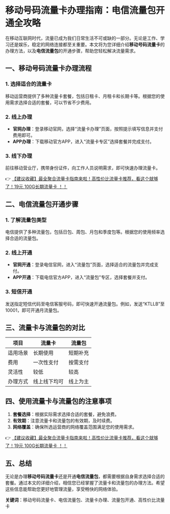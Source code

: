 # 移动号码流量卡办理指南：电信流量包开通全攻略

在移动互联网时代，流量已成为我们日常生活不可或缺的一部分。无论是工作、学习还是娱乐，稳定的网络连接都至关重要。本文将为您详细介绍**移动号码流量卡**的办理方法，以及**电信流量包**的开通步骤，帮助您轻松解决流量需求。

## 一、移动号码流量卡办理流程

### 1. 选择适合的流量卡
移动运营商提供了多种流量卡套餐，包括日租卡、月租卡和长期卡等。根据您的使用需求选择合适的套餐，可以节省不少费用。

### 2. 线上办理
- **官网办理**：登录移动官网，选择“流量卡办理”页面，按照提示填写信息并支付费用即可。
- **APP办理**：下载移动官方APP，进入“流量卡专区”选择套餐并完成支付。

### 3. 线下办理
前往移动营业厅，携带身份证件，向工作人员说明需求，即可快速办理流量卡。

👉 [【建议收藏】最全聚合流量卡指南来啦！高性价比流量卡推荐，看这个就够了！19元 100G长期流量卡 ！！](https://bit.ly/Liuliangka)

## 二、电信流量包开通步骤

### 1. 了解流量包类型
电信提供了多种流量包，包括日包、周包、月包和季度包等。根据您的使用频率选择合适的流量包。

### 2. 线上开通
- **官网开通**：登录电信官网，进入“流量包”页面，选择适合的流量包并完成支付。
- **APP开通**：下载电信官方APP，进入“流量包”专区，选择套餐并支付。

### 3. 短信开通
发送指定短信代码至电信客服号码，即可快速开通流量包。例如，发送“KTLLB”至10001，即可开通月流量包。

## 三、流量卡与流量包的对比

| 项目        | 流量卡         | 流量包         |
|-------------|----------------|----------------|
| 适用场景    | 长期使用       | 短期补充       |
| 费用        | 一次性支付     | 按需支付       |
| 灵活性      | 较低           | 较高           |
| 办理方式    | 线上线下均可   | 线上为主       |

## 四、使用流量卡与流量包的注意事项

1. **套餐选择**：根据实际需求选择合适的套餐，避免浪费。
2. **有效期**：注意流量卡和流量包的有效期，及时续费。
3. **网络覆盖**：确保所选运营商的网络覆盖范围满足您的使用需求。

👉 [【建议收藏】最全聚合流量卡指南来啦！高性价比流量卡推荐，看这个就够了！19元 100G长期流量卡 ！！](https://bit.ly/Liuliangka)

## 五、总结

无论是办理**移动号码流量卡**还是开通**电信流量包**，都需要根据自身需求选择合适的套餐。通过本文的详细介绍，相信您已经掌握了流量卡和流量包的办理方法。希望这些信息能帮助您更好地管理流量，享受畅快的网络体验。

**关键词**：移动号码流量卡、电信流量包、流量卡办理、流量包开通、高性价比流量卡